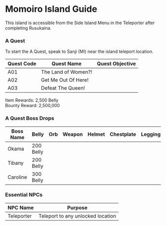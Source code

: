 # Momoiro Island Guide

This island is accessible from the Side Island Menu in the Teleporter after completing Rusukaina.

### A Quest

To start the A Quest, speak to Sanji (MI) near the island teleport location.

| Quest Code| Quest Name           | Quest Objective|
|-----------|-----------           |-----------|
| A01       | The Land of Women?!  ||
| A02       | Get Me Out Of Here!  ||
| A03       | Defeat The Queen!    ||

Item Rewards: 2,500 Belly<br>
Bounty Reward: 2,500,000

### A Quest Boss Drops

| Boss Name | Belly      | Orb       | Weapon    | Helmet    | Chestplate | Leggings  | Boots     | Other     |
|-----------|----------- |-----------|-----------|-----------|----------- |-----------|-----------|-----------|
| Okama     | 200 Belly  |           |           |           |            |           |           |           |
| Tibany    | 200 Belly  |           |           |           |            |           |           |           |
| Caroline  | 300 Belly  |           |           |           |            |           |           |           |

### Essential NPCs

| NPC Name              | Purpose                                   |
|-------------          |-----------                                |
| Teleporter            | Teleport to any unlocked location         |
